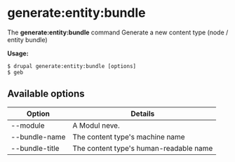 # generate:entity:bundle
The **generate:entity:bundle** command Generate a new content type (node / entity bundle)

**Usage:**
```
$ drupal generate:entity:bundle [options] 
$ geb  
```

## Available options
Option | Details
-------|-------------
--module | A Modul neve.
--bundle-name | The content type's machine name
--bundle-title | The content type's human-readable name
